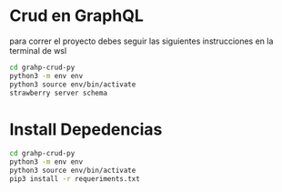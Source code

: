 # Crud en GraphQL

para correr el proyecto debes seguir las siguientes instrucciones en la terminal de wsl

```sh
cd grahp-crud-py
python3 -m env env
python3 source env/bin/activate
strawberry server schema
```

# Install Depedencias

```sh
cd grahp-crud-py
python3 -m env env
python3 source env/bin/activate
pip3 install -r requeriments.txt
```